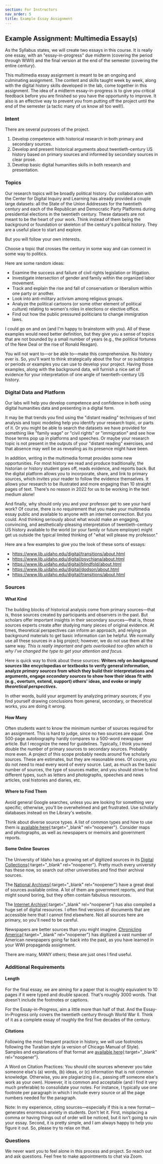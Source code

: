 ```yaml
---
section: For Instructors
nav_order: 5
title: Example Essay Assignment
---
```


## Example Assignment: Multimedia Essay(s)

As the Syllabus states, we will create two essays in this course. It is really one essay, with an "essay-in-progress" due midterm (covering the period through WWII) and the final version at the end of the semester (covering the entire century).

This multimedia essay assignment is meant to be an ongoing and culminating assignment. The content and skills taught week by week, along with the digital history skills developed in the lab, come together in this assignment. The idea of a midterm essay-in-progress is to give you critical feedback before you are finished so you have the opportunity to improve. It also is an effective way to prevent you from putting off the project until the end of the semester (a tactic many of us know all too well!).

### Intent

There are several purposes of the project.

1. Develop competence with historical research in both primary and secondary sources.
2. Develop and present historical arguments about twentieth-century US history based on primary sources and informed by secondary sources in clear prose.
3. Develop basic digital humanities skills in both research and presentation.

### Topics

Our research topics will be broadly political history. Our collaboration with the Center for Digital Inquiry and Learning has already provided a couple large datasets: all the State of the Union Addresses for the twentieth century and each of the Republican and Democratic Party Platforms during presidential elections in the twentieth century. These datasets are not meant to be the heart of your work. Think instead of them being the background or foundation or skeleton of the century's political history. They are a useful place to start and explore.

But you will follow your own interests.

Choose a topic that crosses the century in some way and can connect in some way to politics.

Here are some random ideas:
- Examine the success and failure of civil rights legislation or litigation.
- Investigate intersection of gender and family within the organized labor movement.
- Track and explain the rise and fall of conservatism or liberalism within one party or another.
- Look into anti-military activism among religious groups.
- Analyze the political cartoons (or some other element of political culture) relating to women's
roles in elections or elective office.
- Find out how the public pressured politicians to change immigration laws.

I could go on and on (and I'm happy to brainstorm with you). All of these examples would need better definition, but they give you a sense of topics that are not bounded by a small number of years (e.g., the political fortunes of the New Deal or the rise of Ronald Reagan).

You will not want to—or be able to—make this comprehensive. No history ever is. So, you'll want to think strategically about the four or so subtopics or periods or examples you can use to develop your project. Having those examples, along with the background data, will furnish a nice set of evidence for your interpretation of one angle of twentieth-century US history.

### Digital Data and Platform

Our labs will help you develop competence and confidence in both using digital humanities data and presenting in a digital form.

It may be that trends you find using the "distant reading" techniques of text analysis and topic modeling help you identify your research topic, or parts of it. Or you might be able to search the datasets we have provided for something like "family wage" or "civil rights" or "immigration" and see how those terms pop up in platforms and speeches. Or maybe your research topic is not present in the outputs of your "distant reading" exercises, and that absence may well be as revealing as its presence might have been.

In addition, writing in the multimedia format provides some new opportunities. For most history we read and produce traditionally, the historian or history student goes off, reads evidence, and reports back. But the digital platform allows you to incorporate, share, and link to primary sources, which invites your reader to follow the evidence themselves. It allows your research to be illustrated and more engaging than 10 straight pages of text. There's no reason in 2022 for us to be working in the text medium alone!

And finally, why should only you and your professor get to see your hard work? Of course, there is no requirement that you make your multimedia essay public and available to anyone with an internet connection. But you could. And thinking seriously about what would make an engaging, convincing, and aesthetically-pleasing interpretation of twentieth-century US history available to the world (or your family or future employer) might get us outside the typical limited thinking of "what will please my professor."

Here are a few examples to give you the look of these sorts of essays:

- <https://www.lib.uidaho.edu/digital/transitions/about.html>
- <https://www.lib.uidaho.edu/digital/psychiana/about.html>
- <https://www.lib.uidaho.edu/digital/blindfold/about.html>
- <https://www.lib.uidaho.edu/digital/dodson/about.html>
- <https://www.lib.uidaho.edu/digital/transitions/about.html>

### Sources

#### What Kind

The building blocks of historical analysis come from primary sources—that is, those sources created by participants and observers in the past. But scholars offer important insights in their secondary sources—that is, those sources experts create after studying many pieces of original evidence. At times, theoretical perspectives can inform an approach, and relying on background materials to get basic information can be helpful. We normally use all these sources in a big project; however, we do not use them all the same way. *This is really important and gets overlooked too often which is why I've changed the type to get your attention and focus.*

Here is quick way to think about these sources: **Writers rely on *background sources* like encyclopedias or textbooks to verify general information, analyze *primary sources* from which they build their interpretations and arguments, engage *secondary sources* to show how their ideas fit with (e.g., overturn, extend, support) others' ideas, and evoke or imply *theoretical perspectives*.**

In other words, build your argument by analyzing primary sources; if you find yourself drawing conclusions from general, secondary, or theoretical works, you are doing it wrong.

#### How Many

Often students want to know the minimum number of sources required for an assignment. This is hard to judge, since no two sources are equal. One 500-page autobiography hardly compares to a 500-word newspaper article. But I recognize the need for guidelines. Typically, I think you need double the number of primary sources to secondary sources. Probably more even. A project of this scope probably needs around five scholarly sources. These are estimates, but they are reasonable ones. Of course, you do not need to read every word of every source. Last, as much as the basic number of sources, the type of sources matter, and you should strive to find different types, such as letters and photographs, speeches and news articles, oral histories and diaries, etc.

#### Where to Find Them

Avoid general Google searches, unless you are looking for something very specific; otherwise, you'll be overwhelmed and get frustrated. Use scholarly databases instead on the Library's website.

Think about diverse source types. A list of common types and how to use them is [available here](https://www.williamcronon.net/researching/index.htm#researchsources){:target="_blank" rel="noopener"}. Consider maps and photographs, as well as newspapers or memoirs and government reports.

#### Some Online Sources

The University of Idaho has a growing set of digitized sources in its [Digital Collections](https://www.lib.uidaho.edu/digital/collections.html){:target="_blank" rel="noopener"}. Pretty much every university has these now, so search out other universities and find their archival sources.

The [National Archives](https://www.archives.gov/research){:target="_blank" rel="noopener"} have a great deal of sources available online. A lot of them are government reports, and that might sound boring, but they often contain fabulous resources.

The [Internet Archive](https://archive.org/){:target="_blank" rel="noopener"} has also compiled a huge set of digital resources. I often find versions of documents that are accessible here that I cannot find elsewhere. Not all sources here are primary, so you'll need to be careful.

Newspapers are better sources than you might imagine. [Chronicling America](https://chroniclingamerica.loc.gov/){:target="_blank" rel="noopener"} has digitized a vast number of American newspapers going far back into the past, as you have learned in your WWI propaganda assignment.

There are many, MANY others; these are just ones I find useful.

### Additional Requirements

#### Length

For the final essay, we are aiming for a paper that is roughly equivalent to 10 pages if it were typed and double spaced. That's roughly 3000 words. That doesn't include the footnotes or captions.

For the Essay-in-Progress, aim a little more than half of that. And the Essay-in-Progress only covers the twentieth century through World War II. Think of it as a complete essay of roughly the first five decades of the century.

#### Citations

Following the most frequent practice in history, we will use footnotes following the Turabian style (a version of Chicago Manual of Style). Samples and explanations of that format are [available here](https://www.chicagomanualofstyle.org/turabian/turabian-notes-and-bibliography-citation-quick-guide.html){:target="_blank" rel="noopener"}.

A Word on Citation Practices: You should cite sources whenever you take someone else's (a) words, (b) ideas, or (c) information that is not common knowledge. Otherwise, you are plagiarizing (i.e., passing off someone else's work as your own). However, it is common and acceptable (and I find it very much preferable) to consolidate your notes. For instance, I typically use one footnote per paragraph in which I include every source or all the page numbers needed for the paragraph.  

Note: In my experience, citing sources—especially if this is a new format—generates enormous anxiety in students. Don't let it. First, misplacing a comma or having things out of order will be noticed, but it isn't going to ruin your essay. Second, it is pretty simple, and I am always happy to help you figure it out.  So, please try to relax on that.

### Questions

We never want you to feel alone in this process and project. So reach out and ask questions. Feel free to make appointments to chat via Zoom.
